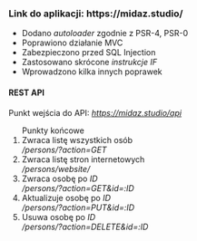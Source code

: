 <h3>Link do aplikacji: https://midaz.studio/</h3>

<ul>
  <li>Dodano <i>autoloader</i> zgodnie z PSR-4, PSR-0</li>
  <li>Poprawiono działanie MVC</li>
  <li>Zabezpieczono przed SQL Injection</li>
  <li>Zastosowano skrócone <i>instrukcje IF</i></li>
  <li>Wprowadzono kilka innych poprawek</li>
</ul>

<h4>REST API</h4>

Punkt wejścia do API: <i>https://midaz.studio/api</i></li>

<ol>
  Punkty końcowe
  <li>Zwraca listę wszystkich osób</li>
    <i>/persons/?action=GET</i>
  <li>Zwraca listę stron internetowych</li>
    <i>/persons/website/</i>
  <li>Zwraca osobę po <i>ID</i></li>
    <i>/persons/?action=GET&id=:ID</i>
  <li>Aktualizuje osobę po <i>ID</i></li>
    <i>/persons/?action=PUT&id=:ID</i>
  <li>Usuwa osobę po <i>ID</i></li>
    <i>/persons/?action=DELETE&id=:ID</i>
</ol>
